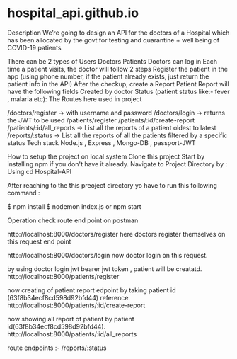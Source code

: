 # hospital_api.github.io

Description
We’re going to design an API for the doctors of a Hospital which has been allocated by the govt for testing and quarantine + well being of COVID-19 patients

There can be 2 types of Users
Doctors
Patients
Doctors can log in
Each time a patient visits, the doctor will follow 2 steps
Register the patient in the app (using phone number, if the patient already exists, just return the patient info in the API)
After the checkup, create a Report
Patient Report will have the following fields
Created by doctor
Status (patient status like:- fever , malaria etc):
The Routes here used in project

/doctors/register → with username and password
/doctors/login → returns the JWT to be used
/patients/register
/patients/:id/create-report
/patients/:id/all_reports → List all the reports of a patient oldest to latest
/reports/:status → List all the reports of all the patients filtered by a specific status
Tech stack
Node.js , Express , Mongo-DB , passport-JWT

How to setup the project on local system
Clone this project
Start by installing npm if you don't have it already.
Navigate to Project Directory by : Using
cd Hospital-API

After reaching to the this preoject directory yo have to run this following command :

$ npm install
$ nodemon index.js or npm start

Operation check route end point on postman

http://localhost:8000/doctors/register
here doctors register themselves on this request end point


http://localhost:8000/doctors/login
now doctor login on this request.

by using doctor login jwt bearer jwt token , patient will be creatatd.
http://localhost:8000/patients/register

now creating of patient report edpoint by taking patient id (63f8b34ecf8cd598d92bfd44) reference.
http://localhost:8000/patients/:id/create-report

now showing all report of patient by patient id(63f8b34ecf8cd598d92bfd44).
http://localhost:8000/patients/:id/all_reports

route endpoints :- /reports/:status

